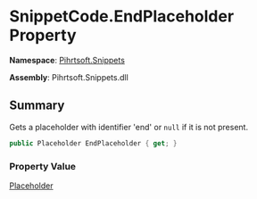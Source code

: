 # SnippetCode\.EndPlaceholder Property

**Namespace**: [Pihrtsoft.Snippets](../../README.md)

**Assembly**: Pihrtsoft\.Snippets\.dll

## Summary

Gets a placeholder with identifier 'end' or `null` if it is not present\.

```csharp
public Placeholder EndPlaceholder { get; }
```

### Property Value

[Placeholder](../../Placeholder/README.md)

